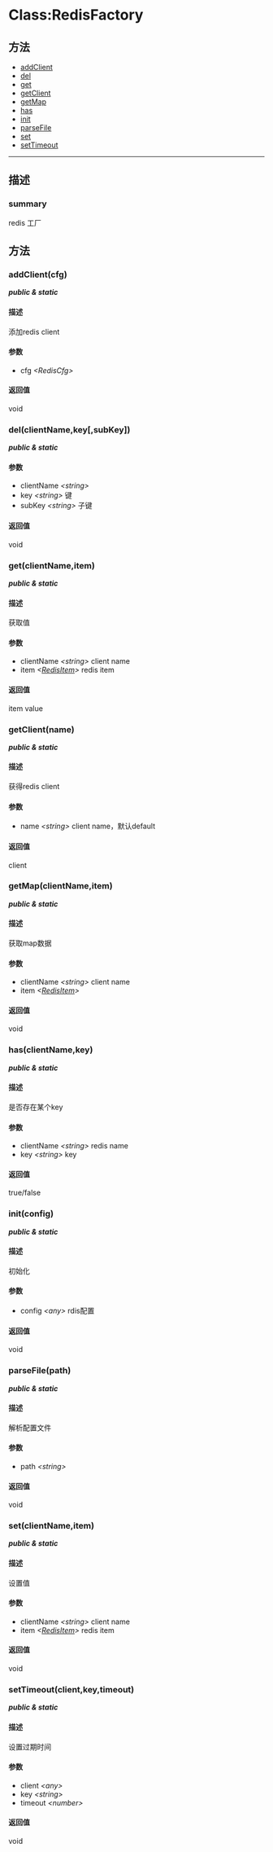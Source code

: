 # Class:RedisFactory   
## 方法
+ [addClient](#METHOD_addClient)
+ [del](#METHOD_del)
+ [get](#METHOD_get)
+ [getClient](#METHOD_getClient)
+ [getMap](#METHOD_getMap)
+ [has](#METHOD_has)
+ [init](#METHOD_init)
+ [parseFile](#METHOD_parseFile)
+ [set](#METHOD_set)
+ [setTimeout](#METHOD_setTimeout)
---   
## 描述
   
### summary   
redis 工厂  
   
## 方法   
### <a id="METHOD_addClient">addClient(cfg)</a>   
***public &  static***   
#### 描述   
添加redis client   
#### 参数   
+ cfg *&lt;RedisCfg&gt;*    
#### 返回值   
void   
### <a id="METHOD_del">del(clientName,key[,subKey])</a>   
***public &  static***   
#### 参数   
+ clientName *&lt;string&gt;*    
+ key *&lt;string&gt;*       键   
+ subKey *&lt;string&gt;*    子键   
#### 返回值   
void   
### <a id="METHOD_get">get(clientName,item)</a>   
***public &  static***   
#### 描述   
获取值   
#### 参数   
+ clientName *&lt;string&gt;*    client name   
+ item *&lt;[RedisItem](#/webroute/api/RedisItem)&gt;*          redis item   
#### 返回值   
item value   
### <a id="METHOD_getClient">getClient(name)</a>   
***public &  static***   
#### 描述   
获得redis client   
#### 参数   
+ name *&lt;string&gt;*      client name，默认default   
#### 返回值   
client   
### <a id="METHOD_getMap">getMap(clientName,item)</a>   
***public &  static***   
#### 描述   
获取map数据   
#### 参数   
+ clientName *&lt;string&gt;*    client name   
+ item *&lt;[RedisItem](#/webroute/api/RedisItem)&gt;*    
#### 返回值   
void   
### <a id="METHOD_has">has(clientName,key)</a>   
***public &  static***   
#### 描述   
是否存在某个key   
#### 参数   
+ clientName *&lt;string&gt;*    redis name   
+ key *&lt;string&gt;*           key   
#### 返回值   
true/false   
### <a id="METHOD_init">init(config)</a>   
***public &  static***   
#### 描述   
初始化   
#### 参数   
+ config *&lt;any&gt;*    rdis配置   
#### 返回值   
void   
### <a id="METHOD_parseFile">parseFile(path)</a>   
***public &  static***   
#### 描述   
解析配置文件   
#### 参数   
+ path *&lt;string&gt;*    
#### 返回值   
void   
### <a id="METHOD_set">set(clientName,item)</a>   
***public &  static***   
#### 描述   
设置值   
#### 参数   
+ clientName *&lt;string&gt;*    client name   
+ item *&lt;[RedisItem](#/webroute/api/RedisItem)&gt;*          redis item   
#### 返回值   
void   
### <a id="METHOD_setTimeout">setTimeout(client,key,timeout)</a>   
***public &  static***   
#### 描述   
设置过期时间   
#### 参数   
+ client *&lt;any&gt;*    
+ key *&lt;string&gt;*    
+ timeout *&lt;number&gt;*    
#### 返回值   
void   

